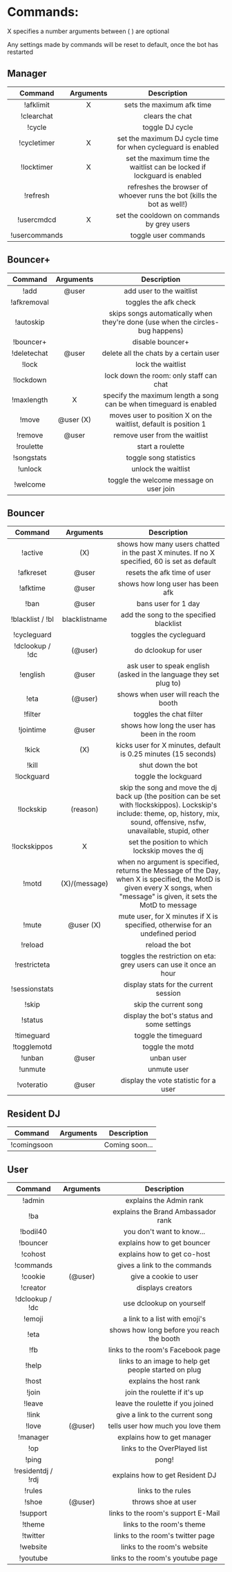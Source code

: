 Commands:
=========

X specifies a number
arguments between ( ) are optional

Any settings made by commands will be reset to default, once the bot has restarted


Manager
-------

|Command | Arguments |  Description |
|:------:|:---------:|:--------------------------------------:|
|!afklimit | X | sets the maximum afk time |
|!clearchat | | clears the chat |
|!cycle | | toggle DJ cycle |
|!cycletimer | X | set the maximum DJ cycle time for when cycleguard is enabled |
|!locktimer | X | set the maximum time the waitlist can be locked if lockguard is enabled |
|!refresh | | refreshes the browser of whoever runs the bot (kills the bot as well!) |
|!usercmdcd | X | set the cooldown on commands by grey users |
|!usercommands | | toggle user commands |

Bouncer+
--------

|Command | Arguments |  Description |
|:------:|:---------:|:--------------------------------------:|
|!add | @user | add user to the waitlist |
|!afkremoval | | toggles the afk check |
|!autoskip | | skips songs automatically when they're done (use when the circles-bug happens) |
|!bouncer+ | | disable bouncer+ |
|!deletechat | @user | delete all the chats by a certain user |
|!lock | | lock the waitlist |
|!lockdown | | lock down the room: only staff can chat |
|!maxlength | X | specify the maximum length a song can be when timeguard is enabled |
|!move | @user (X) | moves user to position X on the waitlist, default is position 1 |
|!remove | @user | remove user from the waitlist |
|!roulette | | start a roulette |
|!songstats | | toggle song statistics |
|!unlock | | unlock the waitlist |
|!welcome | | toggle the welcome message on user join |

Bouncer
-------

|Command | Arguments |  Description |
|:------:|:---------:|:--------------------------------------:|
|!active | (X) | shows how many users chatted in the past X minutes. If no X specified, 60 is set as default |
|!afkreset | @user | resets the afk time of user |
|!afktime | @user | shows how long user has been afk |
|!ban | @user | bans user for 1 day |
|!blacklist / !bl | blacklistname | add the song to the specified blacklist
|!cycleguard | | toggles the cycleguard |
|!dclookup / !dc | (@user) | do dclookup for user |
|!english | @user | ask user to speak english (asked in the language they set plug to) |
|!eta | (@user) | shows when user will reach the booth |
|!filter | | toggles the chat filter |
|!jointime | @user | shows how long the user has been in the room |
|!kick | (X) | kicks user for X minutes, default is 0.25 minutes (15 seconds) |
|!kill | | shut down the bot |
|!lockguard | | toggle the lockguard |
|!lockskip | (reason) | skip the song and move the dj back up (the position can be set with !lockskippos). Lockskip's include: theme, op, history, mix, sound, offensive, nsfw, unavailable, stupid, other  |
|!lockskippos | X | set the position to which lockskip moves the dj |
|!motd | (X)/(message) | when no argument is specified, returns the Message of the Day, when X is specified, the MotD is given every X songs, when "message" is given, it sets the MotD to message |
|!mute | @user (X) | mute user, for X minutes if X is specified, otherwise for an undefined period |
|!reload | | reload the bot |
|!restricteta | | toggles the restriction on eta: grey users can use it once an hour |
|!sessionstats | | display stats for the current session |
|!skip | | skip the current song |
|!status | | display the bot's status and some settings |
|!timeguard | | toggle the timeguard |
|!togglemotd | | toggle the motd |
|!unban | @user | unban user |
|!unmute | | unmute user |
|!voteratio | @user | display the vote statistic for a user |

Resident DJ
-----------

|Command | Arguments |  Description |
|:------:|:---------:|:--------------------------------------:|
|!comingsoon | | Coming soon... |



User
----

|Command | Arguments |  Description |
|:------:|:---------:|:--------------------------------------:|
|!admin | | explains the Admin rank |
|!ba | | explains the Brand Ambassador rank |
|!bodil40 | | you don't want to know... |
|!bouncer | | explains how to get bouncer |
|!cohost | | explains how to get co-host |
|!commands | | gives a link to the commands |
|!cookie | (@user) | give a cookie to user |
|!creator | | displays creators |
|!dclookup / !dc | | use dclookup on yourself |
|!emoji | | a link to a list with emoji's |
|!eta | | shows how long before you reach the booth |
|!fb | | links to the room's Facebook page |
|!help | | links to an image to help get people started on plug |
|!host | | explains the host rank |
|!join | | join the roulette if it's up |
|!leave | | leave the roulette if you joined |
|!link | | give a link to the current song |
|!love | (@user) | tells user how much you love them |
|!manager | | explains how to get manager |
|!op | | links to the OverPlayed list |
|!ping | | pong! |
|!residentdj / !rdj | | explains how to get Resident DJ |
|!rules | | links to the rules |
|!shoe | (@user) | throws shoe at user |
|!support | | links to the room's support E-Mail |
|!theme | | links to the room's theme |
|!twitter | | links to the room's twitter page |
|!website | | links to the room's website |
|!youtube | | links to the room's youtube page |

